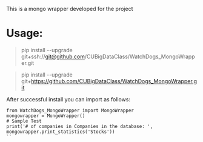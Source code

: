 This is a mongo wrapper developed for the project

# Usage:
> pip install --upgrade git+ssh://git@github.com/CUBigDataClass/WatchDogs_MongoWrapper.git

> pip install --upgrade git+https://github.com/CUBigDataClass/WatchDogs_MongoWrapper.git

After successful install you can import as follows:
```
from WatchDogs_MongoWrapper import MongoWrapper
mongowrapper = MongoWrapper()
# Sample Test
print('# of companies in Companies in the database: ', mongowrapper.print_statistics('Stocks'))
``
